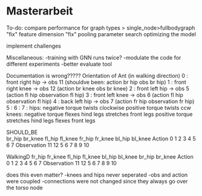 # Masterarbeit
To-do:
compare performance for graph types > single_node>fullbodygraph
"fix" feature dimension
"fix" pooling
parameter search
optimizing the model

implement challenges


Miscellaneous:
-training with GNN runs twice?
-modulate the code for different experiments
-better evaluate tool

Documentation is wrong?????
Orientation of Ant (in walking direction)
0 : front right hip -> obs 11 (shouldve been: action br hip obs br hip)
1 : front right knee -> obs 12 (action br knee obs br knee)
2 : front left hip -> obs 5 (action fl hip observation fl hip)
3 : front left knee -> obs 6 (action fl hip observation fl hip)
4 : back left hip -> obs 7 (action fr hip observation fr hip)
5 :
6 :
7 :
hips:   negative torque twists clockwise
        positive torque twists ccw
knees:  negative torque flexes hind legs stretches front legs
        positive torque stretches hind legs flexes front legs

SHOULD_BE								
                br_hip	br_knee	fl_hip	fl_knee	fr_hip	fr_knee	bl_hip	bl_knee
Action	        0       1   	2       3   	4   	5   	6   	7
Observation	11  	12  	5   	6   	7   	8   	9   	10
                                
                                
WalkingD	fr_hip	fr_knee	fl_hip	fl_knee	bl_hip	bl_knee	br_hip	br_knee
Action	        0       1       2   	3   	4   	5       6       7
Observation	11      12      5       6   	7   	8       9       10

does this even matter?
-knees and hips never seperated
-obs and action were coupled
-connections were not changed since they always go over the torso node


